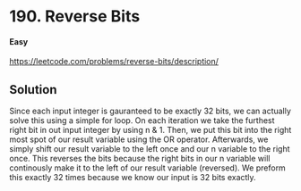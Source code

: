 # 190. Reverse Bits

#### Easy

https://leetcode.com/problems/reverse-bits/description/

## Solution

Since each input integer is gauranteed to be exactly 32 bits, we can actually solve this using a simple for loop.
On each iteration we take the furthest right bit in out input integer by using n & 1. Then, we put this bit into the right most spot of our result variable using the OR operator. Afterwards, we simply shift our result variable to the left once and our n variable to the right once. This reverses the bits because the right bits in our n variable will continously make it to the left of our result variable (reversed). We preform this exactly 32 times because we know our input is 32 bits exactly.
